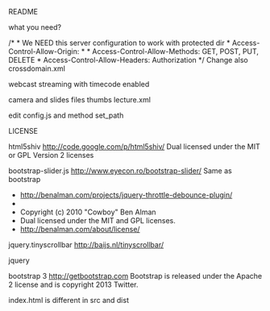 README

what you need?

/*
    * We NEED this server configuration to work with protected dir
    * Access-Control-Allow-Origin: *
    * Access-Control-Allow-Methods: GET, POST, PUT, DELETE
    * Access-Control-Allow-Headers: Authorization
    */
Change also crossdomain.xml

webcast streaming with timecode enabled

camera and slides files
thumbs
lecture.xml

edit config.js and method set_path

LICENSE

html5shiv
http://code.google.com/p/html5shiv/
Dual licensed under the MIT or GPL Version 2 licenses


bootstrap-slider.js
http://www.eyecon.ro/bootstrap-slider/
Same as bootstrap


* http://benalman.com/projects/jquery-throttle-debounce-plugin/
 *
 * Copyright (c) 2010 "Cowboy" Ben Alman
 * Dual licensed under the MIT and GPL licenses.
 * http://benalman.com/about/license/

jquery.tinyscrollbar
http://baijs.nl/tinyscrollbar/

jquery

bootstrap 3
http://getbootstrap.com
Bootstrap is released under the Apache 2 license and is copyright 2013 Twitter.


index.html is different in src and dist
